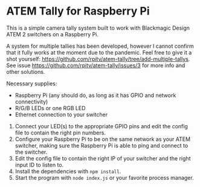 # ATEM Tally for Raspberry Pi
This is a simple camera tally system built to work with Blackmagic Design ATEM 2 switchers on a Raspberry Pi.

A system for multiple tallies has been developed, however I cannot confirm that it fully works at the moment due to the pandemic. Feel free to give it a shot yourself: https://github.com/rpitv/atem-tally/tree/add-multiple-tallys. See issue https://github.com/rpitv/atem-tally/issues/3 for more info and other solutions.

Necessary supplies:
* Raspberry Pi (any should do, as long as it has GPIO and network connectivity)
* R/G/B LEDs or one RGB LED
* Ethernet connection to your switcher

1. Connect your LED(s) to the appropriate GPIO pins and edit the config file to contain the right pin numbers.
2. Configure your Raspberry Pi to be on the same network as your ATEM switcher, making sure the Raspberry Pi
is able to ping and connect to the switcher. 
3. Edit the config file to contain the right IP of your switcher and the right input ID to listen to.
4. Install the dependencies with `npm install`.
5. Start the program with `node index.js` or your favorite process manager.
